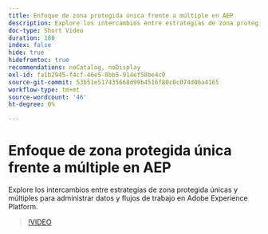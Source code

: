 ```yaml
---
title: Enfoque de zona protegida única frente a múltiple en AEP
description: Explore los intercambios entre estrategias de zona protegida únicas y múltiples para administrar datos y flujos de trabajo en Adobe Experience Platform.
doc-type: Short Video
duration: 180
index: false
hide: true
hidefromtoc: true
recommendations: noCatalog, noDisplay
exl-id: fa1b2945-f4cf-46e5-8bb5-914ef58be4c0
source-git-commit: 53b51e517435668d99b4516f80c0c074d06a4165
workflow-type: tm+mt
source-wordcount: '46'
ht-degree: 0%

---
```


# Enfoque de zona protegida única frente a múltiple en AEP

Explore los intercambios entre estrategias de zona protegida únicas y múltiples para administrar datos y flujos de trabajo en Adobe Experience Platform.

<!-- 62_S601_3442532_179_single-vs-multisandbox-approach-in-aep -->
>[!VIDEO](https://video.tv.adobe.com/v/3458324/?learn=on&enablevpops=true)
